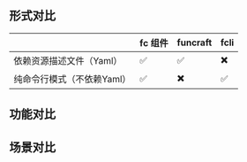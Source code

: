 


## 形式对比

|     | fc 组件 | funcraft | fcli |
| --- | --- | --- | --- |
| 依赖资源描述文件（Yaml） | ✅ | ✅ | ✖️ | 
| 纯命令行模式（不依赖Yaml） | ✅ | ✖️ | ✅ | 

## 功能对比

## 场景对比
